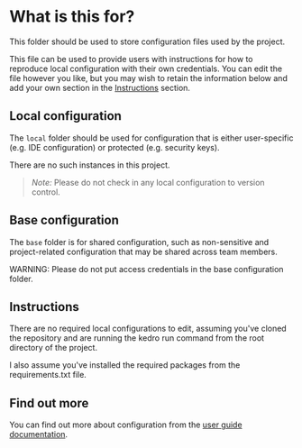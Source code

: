 # What is this for?

This folder should be used to store configuration files used by the project.

This file can be used to provide users with instructions for how to reproduce local configuration with their own credentials. You can edit the file however you like, but you may wish to retain the information below and add your own section in the [Instructions](#Instructions) section.

## Local configuration

The `local` folder should be used for configuration that is either user-specific (e.g. IDE configuration) or protected (e.g. security keys).

There are no such instances in this project.

> *Note:* Please do not check in any local configuration to version control.

## Base configuration

The `base` folder is for shared configuration, such as non-sensitive and project-related configuration that may be shared across team members.

WARNING: Please do not put access credentials in the base configuration folder.

## Instructions
There are no required local configurations to edit, assuming you've cloned the repository and are running the kedro run command from the root directory of the project.

I also assume you've installed the required packages from the requirements.txt file.

## Find out more
You can find out more about configuration from the [user guide documentation](https://docs.kedro.org/en/stable/configuration/configuration_basics.html).
